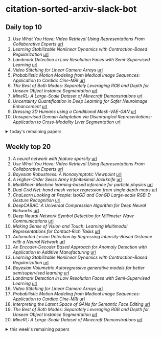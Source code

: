 # citation-sorted-arxiv-slack-bot

## Daily top 10
1. *Use What You Have: Video Retrieval Using Representations From Collaborative Experts* [url](http://arxiv.org/abs/1907.13487v1)
2. *Learning Stabilizable Nonlinear Dynamics with Contraction-Based Regularization* [url](http://arxiv.org/abs/1907.13122v1)
3. *Landmark Detection in Low Resolution Faces with Semi-Supervised Learning* [url](http://arxiv.org/abs/1907.13255v1)
4. *Video Stitching for Linear Camera Arrays* [url](http://arxiv.org/abs/1907.13622v1)
5. *Probabilistic Motion Modeling from Medical Image Sequences: Application to Cardiac Cine-MRI* [url](http://arxiv.org/abs/1907.13524v1)
6. *The Best of Both Modes: Separately Leveraging RGB and Depth for Unseen Object Instance Segmentation* [url](http://arxiv.org/abs/1907.13236v1)
7. *MineRL: A Large-Scale Dataset of Minecraft Demonstrations* [url](http://arxiv.org/abs/1907.13440v1)
8. *Uncertainty Quantification in Deep Learning for Safer Neuroimage Enhancement* [url](http://arxiv.org/abs/1907.13418v1)
9. *Dressing 3D Humans using a Conditional Mesh-VAE-GAN* [url](http://arxiv.org/abs/1907.13615v1)
10. *Unsupervised Domain Adaptation via Disentangled Representations: Application to Cross-Modality Liver Segmentation* [url](http://arxiv.org/abs/1907.13590v1)
<details><summary>today's remaining papers</summary>
  <ol start=11>
    <li><i>Personalizing ASR for Dysarthric and Accented Speech with Limited Data</i> <a href="http://arxiv.org/abs/1907.13511v1">url</a></li>
    <li><i>Learned Collaborative Stereo Refinement</i> <a href="http://arxiv.org/abs/1907.13391v1">url</a></li>
    <li><i>Robust Autocalibrated Structured Low-Rank EPI Ghost Correction</i> <a href="http://arxiv.org/abs/1907.13261v1">url</a></li>
    <li><i>Expectation-Maximization Attention Networks for Semantic Segmentation</i> <a href="http://arxiv.org/abs/1907.13426v1">url</a></li>
    <li><i>EMPNet: Neural Localisation and Mapping using Embedded Memory Points</i> <a href="http://arxiv.org/abs/1907.13268v1">url</a></li>
    <li><i>Self-training with progressive augmentation for unsupervised cross-domain person re-identification</i> <a href="http://arxiv.org/abs/1907.13315v1">url</a></li>
    <li><i>Marine Mammal Species Classification using Convolutional Neural Networks and a Novel Acoustic Representation</i> <a href="http://arxiv.org/abs/1907.13188v1">url</a></li>
    <li><i>On the difficulty of learning and predicting the long-term dynamics of bouncing objects</i> <a href="http://arxiv.org/abs/1907.13494v1">url</a></li>
    <li><i>Towards More Accurate Automatic Sleep Staging via Deep Transfer Learning</i> <a href="http://arxiv.org/abs/1907.13177v1">url</a></li>
    <li><i>Influence Maximization with Few Simulations</i> <a href="http://arxiv.org/abs/1907.13301v1">url</a></li>
    <li><i>Disentangled Relational Representations for Explaining and Learning from Demonstration</i> <a href="http://arxiv.org/abs/1907.13627v1">url</a></li>
    <li><i>Multi-Agent Reinforcement Learning Based Frame Sampling for Effective Untrimmed Video Recognition</i> <a href="http://arxiv.org/abs/1907.13369v1">url</a></li>
    <li><i>Generative Adversarial Networks (GAN) for compact beam source modelling in Monte Carlo simulations</i> <a href="http://arxiv.org/abs/1907.13324v1">url</a></li>
    <li><i>Deep Non-Rigid Structure from Motion</i> <a href="http://arxiv.org/abs/1907.13123v1">url</a></li>
    <li><i>Degeneracy in Self-Calibration Revisited and a Deep Learning Solution for Uncalibrated SLAM</i> <a href="http://arxiv.org/abs/1907.13185v1">url</a></li>
    <li><i>Competing Ratio Loss for Discriminative Multi-class Image Classification</i> <a href="http://arxiv.org/abs/1907.13349v1">url</a></li>
    <li><i>Optimal Attacks on Reinforcement Learning Policies</i> <a href="http://arxiv.org/abs/1907.13548v1">url</a></li>
    <li><i>Rapid Light Field Depth Estimation with Semi-Global Matching</i> <a href="http://arxiv.org/abs/1907.13449v1">url</a></li>
    <li><i>Simple Unsupervised Summarization by Contextual Matching</i> <a href="http://arxiv.org/abs/1907.13337v1">url</a></li>
    <li><i>A comparative study of general fuzzy min-max neural networks for pattern classification problems</i> <a href="http://arxiv.org/abs/1907.13308v1">url</a></li>
    <li><i>Neural Network based Explicit Mixture Models and Expectation-maximization based Learning</i> <a href="http://arxiv.org/abs/1907.13432v1">url</a></li>
    <li><i>On Mutual Information Maximization for Representation Learning</i> <a href="http://arxiv.org/abs/1907.13625v1">url</a></li>
    <li><i>Adversarial Test on Learnable Image Encryption</i> <a href="http://arxiv.org/abs/1907.13342v1">url</a></li>
    <li><i>Online Multi-Object Tracking Framework with the GMPHD Filter and Occlusion Group Management</i> <a href="http://arxiv.org/abs/1907.13347v1">url</a></li>
    <li><i>Optimizing Multi-GPU Parallelization Strategies for Deep Learning Training</i> <a href="http://arxiv.org/abs/1907.13257v1">url</a></li>
    <li><i>Multi-Agent Adversarial Inverse Reinforcement Learning</i> <a href="http://arxiv.org/abs/1907.13220v1">url</a></li>
    <li><i>A Novel Multiple Classifier Generation and Combination Framework Based on Fuzzy Clustering and Individualized Ensemble Construction</i> <a href="http://arxiv.org/abs/1907.13353v1">url</a></li>
    <li><i>Are Outlier Detection Methods Resilient to Sampling?</i> <a href="http://arxiv.org/abs/1907.13276v1">url</a></li>
    <li><i>PrecoderNet: Hybrid Beamforming for Millimeter Wave Systems Using Deep Reinforcement Learning</i> <a href="http://arxiv.org/abs/1907.13266v1">url</a></li>
    <li><i>SenseFitting: Sense Level Semantic Specialization of Word Embeddings for Word Sense Disambiguation</i> <a href="http://arxiv.org/abs/1907.13237v1">url</a></li>
    <li><i>Impact of Adversarial Examples on Deep Learning Models for Biomedical Image Segmentation</i> <a href="http://arxiv.org/abs/1907.13124v1">url</a></li>
    <li><i>Wasserstein Robust Reinforcement Learning</i> <a href="http://arxiv.org/abs/1907.13196v1">url</a></li>
    <li><i>Towards Digital Retina in Smart Cities: A Model Generation, Utilization and Communication Paradigm</i> <a href="http://arxiv.org/abs/1907.13368v1">url</a></li>
    <li><i>Incremental Learning Techniques for Semantic Segmentation</i> <a href="http://arxiv.org/abs/1907.13372v1">url</a></li>
    <li><i>Robust stochastic optimization with the proximal point method</i> <a href="http://arxiv.org/abs/1907.13307v1">url</a></li>
    <li><i>Temporal coding in spiking neural networks with alpha synaptic function</i> <a href="http://arxiv.org/abs/1907.13223v1">url</a></li>
    <li><i>Topological Machine Learning with Persistence Indicator Functions</i> <a href="http://arxiv.org/abs/1907.13496v1">url</a></li>
    <li><i>Persistent Intersection Homology for the Analysis of Discrete Data</i> <a href="http://arxiv.org/abs/1907.13485v1">url</a></li>
    <li><i>A Temporal Clustering Algorithm for Achieving the trade-off between the User Experience and the Equipment Economy in the Context of IoT</i> <a href="http://arxiv.org/abs/1907.13246v1">url</a></li>
    <li><i>Multi-Point Bandit Algorithms for Nonstationary Online Nonconvex Optimization</i> <a href="http://arxiv.org/abs/1907.13616v1">url</a></li>
    <li><i>Privately Answering Classification Queries in the Agnostic PAC Model</i> <a href="http://arxiv.org/abs/1907.13553v1">url</a></li>
    <li><i>Local Interpretation Methods to Machine Learning Using the Domain of the Feature Space</i> <a href="http://arxiv.org/abs/1907.13525v1">url</a></li>
    <li><i>Inverse Reinforcement Learning with Multiple Ranked Experts</i> <a href="http://arxiv.org/abs/1907.13411v1">url</a></li>
    <li><i>Deep Learning Training on the Edge with Low-Precision Posits</i> <a href="http://arxiv.org/abs/1907.13216v1">url</a></li>
    <li><i>Multi-Frame Cross-Entropy Training for Convolutional Neural Networks in Speech Recognition</i> <a href="http://arxiv.org/abs/1907.13121v1">url</a></li>
    <li><i>Learning over inherently distributed data</i> <a href="http://arxiv.org/abs/1907.13208v1">url</a></li>
    <li><i>Attention-Wrapped Hierarchical BLSTMs for DDI Extraction</i> <a href="http://arxiv.org/abs/1907.13561v1">url</a></li>
    <li><i>Improved mutual information measure for classification and community detection</i> <a href="http://arxiv.org/abs/1907.12581v1">url</a></li>
    <li><i>Optimizing vaccine distribution networks in low and middle-income countries</i> <a href="http://arxiv.org/abs/1907.13434v1">url</a></li>
    <li><i>MSNM-S: An Applied Network Monitoring Tool for Anomaly Detection in Complex Networks and Systems</i> <a href="http://arxiv.org/abs/1907.13612v1">url</a></li>
    <li><i>Auto-labelling of Markers in Optical Motion Capture by Permutation Learning</i> <a href="http://arxiv.org/abs/1907.13580v1">url</a></li>
    <li><i>An Elastic Energy Minimization Framework for Mean Surface Calculation</i> <a href="http://arxiv.org/abs/1907.13557v1">url</a></li>
    <li><i>Joint Group Feature Selection and Discriminative Filter Learning for Robust Visual Object Tracking</i> <a href="http://arxiv.org/abs/1907.13242v1">url</a></li>
    <li><i>iCartoonFace: A Benchmark of Cartoon Person Recognition</i> <a href="http://arxiv.org/abs/1907.13394v1">url</a></li>
    <li><i>A novel framework of the fuzzy c-means distances problem based weighted distance</i> <a href="http://arxiv.org/abs/1907.13513v1">url</a></li>
    <li><i>Synthetic Image Augmentation for Improved Classification using Generative Adversarial Networks</i> <a href="http://arxiv.org/abs/1907.13576v1">url</a></li>
    <li><i>Graph Space Embedding</i> <a href="http://arxiv.org/abs/1907.13443v1">url</a></li>
    <li><i>A Leisurely Look at Versions and Variants of the Cross Validation Estimator</i> <a href="http://arxiv.org/abs/1907.13413v1">url</a></li>
    <li><i>Embedding Human Heuristics in Machine-Learning-Enabled Probe Microscopy</i> <a href="http://arxiv.org/abs/1907.13401v1">url</a></li>
    <li><i>Deep Neural Network Hyperparameter Optimization with Orthogonal Array Tuning</i> <a href="http://arxiv.org/abs/1907.13359v1">url</a></li>
    <li><i>Multi-task Generative Adversarial Learning on Geometrical Shape Reconstruction from EEG Brain Signals</i> <a href="http://arxiv.org/abs/1907.13351v1">url</a></li>
    <li><i>Capsule Networks Need an Improved Routing Algorithm</i> <a href="http://arxiv.org/abs/1907.13327v1">url</a></li>
    <li><i>Overcoming Catastrophic Forgetting by Neuron-level Plasticity Control</i> <a href="http://arxiv.org/abs/1907.13322v1">url</a></li>
    <li><i>Semi-supervised Compatibility Learning Across Categories for Clothing Matching</i> <a href="http://arxiv.org/abs/1907.13304v1">url</a></li>
    <li><i>I-Keyboard: Fully Imaginary Keyboard on Touch Devices Empowered by Deep Neural Decoder</i> <a href="http://arxiv.org/abs/1907.13285v1">url</a></li>
    <li><i>Nonconvex Zeroth-Order Stochastic ADMM Methods with Lower Function Query Complexity</i> <a href="http://arxiv.org/abs/1907.13463v1">url</a></li>
  </ol>
</details>

## Weekly top 20
1. *A neural network with feature sparsity* [url](http://arxiv.org/abs/1907.12207v1)
2. *Use What You Have: Video Retrieval Using Representations From Collaborative Experts* [url](http://arxiv.org/abs/1907.13487v1)
3. *Bayesian Robustness: A Nonasymptotic Viewpoint* [url](http://arxiv.org/abs/1907.11826v1)
4. *A Higher-Order Swiss Army Infinitesimal Jackknife* [url](http://arxiv.org/abs/1907.12116v1)
5. *MadMiner: Machine learning-based inference for particle physics* [url](http://arxiv.org/abs/1907.10621v1)
6. *Dual Grid Net: hand mesh vertex regression from single depth maps* [url](http://arxiv.org/abs/1907.10695v1)
7. *ChaLearn Looking at People: IsoGD and ConGD Large-scale RGB-D Gesture Recognition* [url](http://arxiv.org/abs/1907.12193v1)
8. *DeepCABAC: A Universal Compression Algorithm for Deep Neural Networks* [url](http://arxiv.org/abs/1907.11900v1)
9. *Deep Neural Network Symbol Detection for Millimeter Wave Communications* [url](http://arxiv.org/abs/1907.11294v1)
10. *Making Sense of Vision and Touch: Learning Multimodal Representations for Contact-Rich Tasks* [url](http://arxiv.org/abs/1907.13098v1)
11. *Automated Lesion Detection by Regressing Intensity-Based Distance with a Neural Network* [url](http://arxiv.org/abs/1907.12452v1)
12. *An Encoder-Decoder Based Approach for Anomaly Detection with Application in Additive Manufacturing* [url](http://arxiv.org/abs/1907.11778v1)
13. *Learning Stabilizable Nonlinear Dynamics with Contraction-Based Regularization* [url](http://arxiv.org/abs/1907.13122v1)
14. *Bayesian Volumetric Autoregressive generative models for better semisupervised learning* [url](http://arxiv.org/abs/1907.11559v1)
15. *Landmark Detection in Low Resolution Faces with Semi-Supervised Learning* [url](http://arxiv.org/abs/1907.13255v1)
16. *Video Stitching for Linear Camera Arrays* [url](http://arxiv.org/abs/1907.13622v1)
17. *Probabilistic Motion Modeling from Medical Image Sequences: Application to Cardiac Cine-MRI* [url](http://arxiv.org/abs/1907.13524v1)
18. *Interpreting the Latent Space of GANs for Semantic Face Editing* [url](http://arxiv.org/abs/1907.10786v1)
19. *The Best of Both Modes: Separately Leveraging RGB and Depth for Unseen Object Instance Segmentation* [url](http://arxiv.org/abs/1907.13236v1)
20. *MineRL: A Large-Scale Dataset of Minecraft Demonstrations* [url](http://arxiv.org/abs/1907.13440v1)
<details><summary>this week's remaining papers</summary>
  <ol start=21>
    <li><i>Uncertainty Quantification in Deep Learning for Safer Neuroimage Enhancement</i> <a href="http://arxiv.org/abs/1907.13418v1">url</a></li>
    <li><i>The Wang-Landau Algorithm as Stochastic Optimization and its Acceleration</i> <a href="http://arxiv.org/abs/1907.11985v1">url</a></li>
    <li><i>Enhancing Adversarial Example Transferability with an Intermediate Level Attack</i> <a href="http://arxiv.org/abs/1907.10823v1">url</a></li>
    <li><i>Pain Detection with fNIRS-Measured Brain Signals: A Personalized Machine Learning Approach Using the Wavelet Transform and Bayesian Hierarchical Modeling with Dirichlet Process Priors</i> <a href="http://arxiv.org/abs/1907.12830v1">url</a></li>
    <li><i>Towards AutoML in the presence of Drift: first results</i> <a href="http://arxiv.org/abs/1907.10772v1">url</a></li>
    <li><i>PU-GAN: a Point Cloud Upsampling Adversarial Network</i> <a href="http://arxiv.org/abs/1907.10844v1">url</a></li>
    <li><i>Multi-Kernel Capsule Network for Schizophrenia Identification</i> <a href="http://arxiv.org/abs/1907.12827v1">url</a></li>
    <li><i>Deep Differentiable Random Forests for Age Estimation</i> <a href="http://arxiv.org/abs/1907.10665v1">url</a></li>
    <li><i>Interpretability Beyond Classification Output: Semantic Bottleneck Networks</i> <a href="http://arxiv.org/abs/1907.10882v1">url</a></li>
    <li><i>Bandit Convex Optimization in Non-stationary Environments</i> <a href="http://arxiv.org/abs/1907.12340v1">url</a></li>
    <li><i>Dressing 3D Humans using a Conditional Mesh-VAE-GAN</i> <a href="http://arxiv.org/abs/1907.13615v1">url</a></li>
    <li><i>Quadtree Generating Networks: Efficient Hierarchical Scene Parsing with Sparse Convolutions</i> <a href="http://arxiv.org/abs/1907.11821v1">url</a></li>
    <li><i>Temporal Localization of Moments in Video Collections with Natural Language</i> <a href="http://arxiv.org/abs/1907.12763v1">url</a></li>
    <li><i>Optical Flow for Intermediate Frame Interpolation of Multispectral Geostationary Satellite Data</i> <a href="http://arxiv.org/abs/1907.12013v1">url</a></li>
    <li><i>Synthesis and Inpainting-Based MR-CT Registration for Image-Guided Thermal Ablation of Liver Tumors</i> <a href="http://arxiv.org/abs/1907.13020v1">url</a></li>
    <li><i>Attention Filtering for Multi-person Spatiotemporal Action Detection on Deep Two-Stream CNN Architectures</i> <a href="http://arxiv.org/abs/1907.12919v1">url</a></li>
    <li><i>Towards Generalizing Sensorimotor Control Across Weather Conditions</i> <a href="http://arxiv.org/abs/1907.11025v1">url</a></li>
    <li><i>Artistic Domain Generalisation Methods are Limited by their Deep Representations</i> <a href="http://arxiv.org/abs/1907.12622v1">url</a></li>
    <li><i>Meta Learning for Task-Driven Video Summarization</i> <a href="http://arxiv.org/abs/1907.12342v1">url</a></li>
    <li><i>Unsupervised Domain Adaptation via Calibrating Uncertainties</i> <a href="http://arxiv.org/abs/1907.11202v1">url</a></li>
    <li><i>Hetero-Modal Variational Encoder-Decoder for Joint Modality Completion and Segmentation</i> <a href="http://arxiv.org/abs/1907.11150v1">url</a></li>
    <li><i>Improved Bounds for Discretization of Langevin Diffusions: Near-Optimal Rates without Convexity</i> <a href="http://arxiv.org/abs/1907.11331v1">url</a></li>
    <li><i>Orientation-aware Semantic Segmentation on Icosahedron Spheres</i> <a href="http://arxiv.org/abs/1907.12849v1">url</a></li>
    <li><i>FDive: Learning Relevance Models using Pattern-based Similarity Measures</i> <a href="http://arxiv.org/abs/1907.12489v1">url</a></li>
    <li><i>Seeing Things in Random-Dot Videos</i> <a href="http://arxiv.org/abs/1907.12195v1">url</a></li>
    <li><i>HUGE2: a Highly Untangled Generative-model Engine for Edge-computing</i> <a href="http://arxiv.org/abs/1907.11210v1">url</a></li>
    <li><i>V-PROM: A Benchmark for Visual Reasoning Using Visual Progressive Matrices</i> <a href="http://arxiv.org/abs/1907.12271v1">url</a></li>
    <li><i>Visual Interaction with Deep Learning Models through Collaborative Semantic Inference</i> <a href="http://arxiv.org/abs/1907.10739v1">url</a></li>
    <li><i>Bilateral Operators for Functional Maps</i> <a href="http://arxiv.org/abs/1907.12993v1">url</a></li>
    <li><i>Unifying Structure Analysis and Surrogate-driven Function Regression for Glaucoma OCT Image Screening</i> <a href="http://arxiv.org/abs/1907.12927v1">url</a></li>
    <li><i>Benefiting from Multitask Learning to Improve Single Image Super-Resolution</i> <a href="http://arxiv.org/abs/1907.12488v1">url</a></li>
    <li><i>Regularizing Proxies with Multi-Adversarial Training for Unsupervised Domain-Adaptive Semantic Segmentation</i> <a href="http://arxiv.org/abs/1907.12282v1">url</a></li>
    <li><i>Forced Spatial Attention for Driver Foot Activity Classification</i> <a href="http://arxiv.org/abs/1907.11824v1">url</a></li>
    <li><i>Momentum-Net: Fast and convergent iterative neural network for inverse problems</i> <a href="http://arxiv.org/abs/1907.11818v1">url</a></li>
    <li><i>Weakly Supervised Body Part Parsing with Pose based Part Priors</i> <a href="http://arxiv.org/abs/1907.13051v1">url</a></li>
    <li><i>Accurate and Robust Pulmonary Nodule Detection by 3D Feature Pyramid Network with Self-supervised Feature Learning</i> <a href="http://arxiv.org/abs/1907.11704v1">url</a></li>
    <li><i>As easy as 1, 2... 4? Uncertainty in counting tasks for medical imaging</i> <a href="http://arxiv.org/abs/1907.11555v1">url</a></li>
    <li><i>Using 3D Convolutional Neural Networks to Learn Spatiotemporal Features for Automatic Surgical Gesture Recognition in Video</i> <a href="http://arxiv.org/abs/1907.11454v1">url</a></li>
    <li><i>Google Research Football: A Novel Reinforcement Learning Environment</i> <a href="http://arxiv.org/abs/1907.11180v1">url</a></li>
    <li><i>Deformable Filter Convolution for Point Cloud Reasoning</i> <a href="http://arxiv.org/abs/1907.13079v1">url</a></li>
    <li><i>Bandits with Feedback Graphs and Switching Costs</i> <a href="http://arxiv.org/abs/1907.12189v1">url</a></li>
    <li><i>Tell Me What to Track</i> <a href="http://arxiv.org/abs/1907.11751v1">url</a></li>
    <li><i>LayoutVAE: Stochastic Scene Layout Generation from a Label Set</i> <a href="http://arxiv.org/abs/1907.10719v1">url</a></li>
    <li><i>Hindsight Trust Region Policy Optimization</i> <a href="http://arxiv.org/abs/1907.12439v1">url</a></li>
    <li><i>Minimal Solvers for Rectifying from Radially-Distorted Scales and Change of Scales</i> <a href="http://arxiv.org/abs/1907.11539v1">url</a></li>
    <li><i>Learning higher-order logic programs</i> <a href="http://arxiv.org/abs/1907.10953v1">url</a></li>
    <li><i>Dilated Point Convolutions: On the Receptive Field of Point Convolutions</i> <a href="http://arxiv.org/abs/1907.12046v1">url</a></li>
    <li><i>Probabilistic Approximate Logic and its Implementation in the Logical Imagination Engine</i> <a href="http://arxiv.org/abs/1907.11321v1">url</a></li>
    <li><i>Graph Informer Networks for Molecules</i> <a href="http://arxiv.org/abs/1907.11318v1">url</a></li>
    <li><i>Unsupervised Domain Adaptation via Disentangled Representations: Application to Cross-Modality Liver Segmentation</i> <a href="http://arxiv.org/abs/1907.13590v1">url</a></li>
    <li><i>Semi-parametric Object Synthesis</i> <a href="http://arxiv.org/abs/1907.10634v1">url</a></li>
    <li><i>On the bias of H-scores for comparing biclusters, and how to correct it</i> <a href="http://arxiv.org/abs/1907.11142v1">url</a></li>
    <li><i>Hard-Aware Fashion Attribute Classification</i> <a href="http://arxiv.org/abs/1907.10839v1">url</a></li>
    <li><i>Multi-Stage Prediction Networks for Data Harmonization</i> <a href="http://arxiv.org/abs/1907.11629v1">url</a></li>
    <li><i>Personalizing ASR for Dysarthric and Accented Speech with Limited Data</i> <a href="http://arxiv.org/abs/1907.13511v1">url</a></li>
    <li><i>DANTE: Deep Affinity Network for Clustering Conversational Interactants</i> <a href="http://arxiv.org/abs/1907.12910v1">url</a></li>
    <li><i>Learned Collaborative Stereo Refinement</i> <a href="http://arxiv.org/abs/1907.13391v1">url</a></li>
    <li><i>Self-Supervised Learning for Stereo Reconstruction on Aerial Images</i> <a href="http://arxiv.org/abs/1907.12446v1">url</a></li>
    <li><i>Robust Autocalibrated Structured Low-Rank EPI Ghost Correction</i> <a href="http://arxiv.org/abs/1907.13261v1">url</a></li>
    <li><i>Predicting assisted ventilation in Amyotrophic Lateral Sclerosis using a mixture of experts and conformal predictors</i> <a href="http://arxiv.org/abs/1907.13070v1">url</a></li>
    <li><i>Filter Bank Regularization of Convolutional Neural Networks</i> <a href="http://arxiv.org/abs/1907.11110v1">url</a></li>
    <li><i>FSS-1000: A 1000-Class Dataset for Few-Shot Segmentation</i> <a href="http://arxiv.org/abs/1907.12347v1">url</a></li>
    <li><i>ColorMapGAN: Unsupervised Domain Adaptation for Semantic Segmentation Using Color Mapping Generative Adversarial Networks</i> <a href="http://arxiv.org/abs/1907.12859v1">url</a></li>
    <li><i>Expectation-Maximization Attention Networks for Semantic Segmentation</i> <a href="http://arxiv.org/abs/1907.13426v1">url</a></li>
    <li><i>EMPNet: Neural Localisation and Mapping using Embedded Memory Points</i> <a href="http://arxiv.org/abs/1907.13268v1">url</a></li>
    <li><i>Self-training with progressive augmentation for unsupervised cross-domain person re-identification</i> <a href="http://arxiv.org/abs/1907.13315v1">url</a></li>
    <li><i>Enforcing geometric constraints of virtual normal for depth prediction</i> <a href="http://arxiv.org/abs/1907.12209v1">url</a></li>
    <li><i>Interlaced Sparse Self-Attention for Semantic Segmentation</i> <a href="http://arxiv.org/abs/1907.12273v1">url</a></li>
    <li><i>Silhouette Guided Point Cloud Reconstruction beyond Occlusion</i> <a href="http://arxiv.org/abs/1907.12253v1">url</a></li>
    <li><i>Improving Generalization via Attribute Selection on Out-of-the-box Data</i> <a href="http://arxiv.org/abs/1907.11397v1">url</a></li>
    <li><i>Weakly Supervised Domain Detection</i> <a href="http://arxiv.org/abs/1907.11499v1">url</a></li>
    <li><i>Memory- and Communication-Aware Model Compression for Distributed Deep Learning Inference on IoT</i> <a href="http://arxiv.org/abs/1907.11804v1">url</a></li>
    <li><i>Attribute-Guided Deep Polarimetric Thermal-to-visible Face Recognition</i> <a href="http://arxiv.org/abs/1907.11980v1">url</a></li>
    <li><i>Tracking Holistic Object Representations</i> <a href="http://arxiv.org/abs/1907.12920v1">url</a></li>
    <li><i>Camera Distance-aware Top-down Approach for 3D Multi-person Pose Estimation from a Single RGB Image</i> <a href="http://arxiv.org/abs/1907.11346v1">url</a></li>
    <li><i>Propose-and-Attend Single Shot Detector</i> <a href="http://arxiv.org/abs/1907.12736v1">url</a></li>
    <li><i>Learning Task Specifications from Demonstrations via the Principle of Maximum Causal Entropy</i> <a href="http://arxiv.org/abs/1907.11792v1">url</a></li>
    <li><i>Towards Effective Rebuttal: Listening Comprehension using Corpus-Wide Claim Mining</i> <a href="http://arxiv.org/abs/1907.11889v1">url</a></li>
    <li><i>Bilingual Lexicon Induction through Unsupervised Machine Translation</i> <a href="http://arxiv.org/abs/1907.10761v1">url</a></li>
    <li><i>Deep learning-based prediction of kinetic parameters from myocardial perfusion MRI</i> <a href="http://arxiv.org/abs/1907.11899v1">url</a></li>
    <li><i>Is BERT Really Robust? Natural Language Attack on Text Classification and Entailment</i> <a href="http://arxiv.org/abs/1907.11932v1">url</a></li>
    <li><i>Large scale continuous-time mean-variance portfolio allocation via reinforcement learning</i> <a href="http://arxiv.org/abs/1907.11718v1">url</a></li>
    <li><i>Making Neural Networks FAIR</i> <a href="http://arxiv.org/abs/1907.11569v1">url</a></li>
    <li><i>Adaptive Compressed Sensing MRI with Unsupervised Learning</i> <a href="http://arxiv.org/abs/1907.11374v1">url</a></li>
    <li><i>AiAds: Automated and Intelligent Advertising System for Sponsored Search</i> <a href="http://arxiv.org/abs/1907.12118v1">url</a></li>
    <li><i>Cooperative Beamforming with Predictive Relay Selection for Urban mmWave Communications</i> <a href="http://arxiv.org/abs/1907.12616v1">url</a></li>
    <li><i>ET-Net: A Generic Edge-aTtention Guidance Network for Medical Image Segmentation</i> <a href="http://arxiv.org/abs/1907.10936v1">url</a></li>
    <li><i>Are Odds Really Odd? Bypassing Statistical Detection of Adversarial Examples</i> <a href="http://arxiv.org/abs/1907.12138v1">url</a></li>
    <li><i>Marine Mammal Species Classification using Convolutional Neural Networks and a Novel Acoustic Representation</i> <a href="http://arxiv.org/abs/1907.13188v1">url</a></li>
    <li><i>Context-Integrated and Feature-Refined Network for Lightweight Urban Scene Parsing</i> <a href="http://arxiv.org/abs/1907.11474v1">url</a></li>
    <li><i>SkeleMotion: A New Representation of Skeleton Joint Sequences Based on Motion Information for 3D Action Recognition</i> <a href="http://arxiv.org/abs/1907.13025v1">url</a></li>
    <li><i>On the difficulty of learning and predicting the long-term dynamics of bouncing objects</i> <a href="http://arxiv.org/abs/1907.13494v1">url</a></li>
    <li><i>Learning to design from humans: Imitating human designers through deep learning</i> <a href="http://arxiv.org/abs/1907.11813v1">url</a></li>
    <li><i>Domain Generalization via Multidomain Discriminant Analysis</i> <a href="http://arxiv.org/abs/1907.11216v1">url</a></li>
    <li><i>A Novel Approach for Robust Multi Human Action Detection and Recognition based on 3-Dimentional Convolutional Neural Networks</i> <a href="http://arxiv.org/abs/1907.11272v1">url</a></li>
    <li><i>Towards More Accurate Automatic Sleep Staging via Deep Transfer Learning</i> <a href="http://arxiv.org/abs/1907.13177v1">url</a></li>
    <li><i>Transferability of Spectral Graph Convolutional Neural Networks</i> <a href="http://arxiv.org/abs/1907.12972v1">url</a></li>
    <li><i>Overfitting of neural nets under class imbalance: Analysis and improvements for segmentation</i> <a href="http://arxiv.org/abs/1907.10982v1">url</a></li>
    <li><i>Influence Maximization with Few Simulations</i> <a href="http://arxiv.org/abs/1907.13301v1">url</a></li>
    <li><i>Deblurring Face Images using Uncertainty Guided Multi-Stream Semantic Networks</i> <a href="http://arxiv.org/abs/1907.13106v1">url</a></li>
    <li><i>2D and 3D Segmentation of uncertain local collagen fiber orientations in SHG microscopy</i> <a href="http://arxiv.org/abs/1907.12868v1">url</a></li>
    <li><i>Bias of Homotopic Gradient Descent for the Hinge Loss</i> <a href="http://arxiv.org/abs/1907.11746v1">url</a></li>
    <li><i>How to Manipulate CNNs to Make Them Lie: the GradCAM Case</i> <a href="http://arxiv.org/abs/1907.10901v1">url</a></li>
    <li><i>A Factored Generalized Additive Model for Clinical Decision Support in the Operating Room</i> <a href="http://arxiv.org/abs/1907.12596v1">url</a></li>
    <li><i>Towards Automatic Screening of Typical and Atypical Behaviors in Children With Autism</i> <a href="http://arxiv.org/abs/1907.12537v1">url</a></li>
    <li><i>Framelet Pooling Aided Deep Learning Network : The Method to Process High Dimensional Medical Data</i> <a href="http://arxiv.org/abs/1907.10834v1">url</a></li>
    <li><i>Automatic crack detection and classification by exploiting statistical event descriptors for Deep Learning</i> <a href="http://arxiv.org/abs/1907.10709v1">url</a></li>
    <li><i>Open Set Domain Adaptation for Image and Action Recognition</i> <a href="http://arxiv.org/abs/1907.12865v1">url</a></li>
    <li><i>Careful Selection of Knowledge to solve Open Book Question Answering</i> <a href="http://arxiv.org/abs/1907.10738v1">url</a></li>
    <li><i>Multi-Angle Point Cloud-VAE: Unsupervised Feature Learning for 3D Point Clouds from Multiple Angles by Joint Self-Reconstruction and Half-to-Half Prediction</i> <a href="http://arxiv.org/abs/1907.12704v1">url</a></li>
    <li><i>Enhancing Underexposed Photos using Perceptually Bidirectional Similarity</i> <a href="http://arxiv.org/abs/1907.10992v1">url</a></li>
    <li><i>Y-Autoencoders: disentangling latent representations via sequential-encoding</i> <a href="http://arxiv.org/abs/1907.10949v1">url</a></li>
    <li><i>Disentangled Relational Representations for Explaining and Learning from Demonstration</i> <a href="http://arxiv.org/abs/1907.13627v1">url</a></li>
    <li><i>Taming Momentum in a Distributed Asynchronous Environment</i> <a href="http://arxiv.org/abs/1907.11612v1">url</a></li>
    <li><i>Is Texture Predictive for Age and Sex in Brain MRI?</i> <a href="http://arxiv.org/abs/1907.10961v1">url</a></li>
    <li><i>A Fully-Convolutional Neural Network for Background Subtraction of Unseen Videos</i> <a href="http://arxiv.org/abs/1907.11371v1">url</a></li>
    <li><i>Benchmarking TPU, GPU, and CPU Platforms for Deep Learning</i> <a href="http://arxiv.org/abs/1907.10701v1">url</a></li>
    <li><i>Multi-Agent Reinforcement Learning Based Frame Sampling for Effective Untrimmed Video Recognition</i> <a href="http://arxiv.org/abs/1907.13369v1">url</a></li>
    <li><i>Learning to Synthesize: Robust Phase Retrieval at Low Photon counts</i> <a href="http://arxiv.org/abs/1907.11713v1">url</a></li>
    <li><i>Unsupervised Learning for Optical Flow Estimation Using Pyramid Convolution LSTM</i> <a href="http://arxiv.org/abs/1907.11628v1">url</a></li>
    <li><i>Goal-Driven Sequential Data Abstraction</i> <a href="http://arxiv.org/abs/1907.12336v1">url</a></li>
    <li><i>EmoCo: Visual Analysis of Emotion Coherence in Presentation Videos</i> <a href="http://arxiv.org/abs/1907.12918v1">url</a></li>
    <li><i>HEIDL: Learning Linguistic Expressions with Deep Learning and Human-in-the-Loop</i> <a href="http://arxiv.org/abs/1907.11184v1">url</a></li>
    <li><i>Compressing deep quaternion neural networks with targeted regularization</i> <a href="http://arxiv.org/abs/1907.11546v1">url</a></li>
    <li><i>Kernels on fuzzy sets: an overview</i> <a href="http://arxiv.org/abs/1907.12991v1">url</a></li>
    <li><i>Personalised novel and explainable matrix factorisation</i> <a href="http://arxiv.org/abs/1907.11000v1">url</a></li>
    <li><i>PingPong: Packet-Level Signatures for Smart Home Device Events</i> <a href="http://arxiv.org/abs/1907.11797v1">url</a></li>
    <li><i>Generative Adversarial Networks (GAN) for compact beam source modelling in Monte Carlo simulations</i> <a href="http://arxiv.org/abs/1907.13324v1">url</a></li>
    <li><i>Deep Non-Rigid Structure from Motion</i> <a href="http://arxiv.org/abs/1907.13123v1">url</a></li>
    <li><i>Degeneracy in Self-Calibration Revisited and a Deep Learning Solution for Uncalibrated SLAM</i> <a href="http://arxiv.org/abs/1907.13185v1">url</a></li>
    <li><i>Recursive Cascaded Networks for Unsupervised Medical Image Registration</i> <a href="http://arxiv.org/abs/1907.12353v1">url</a></li>
    <li><i>Competing Ratio Loss for Discriminative Multi-class Image Classification</i> <a href="http://arxiv.org/abs/1907.13349v1">url</a></li>
    <li><i>A Federated Learning Approach for Mobile Packet Classification</i> <a href="http://arxiv.org/abs/1907.13113v1">url</a></li>
    <li><i>Towards Pure End-to-End Learning for Recognizing Multiple Text Sequences from an Image</i> <a href="http://arxiv.org/abs/1907.12791v1">url</a></li>
    <li><i>MoBiNet: A Mobile Binary Network for Image Classification</i> <a href="http://arxiv.org/abs/1907.12629v1">url</a></li>
    <li><i>Product Image Recognition with Guidance Learning and Noisy Supervision</i> <a href="http://arxiv.org/abs/1907.11384v1">url</a></li>
    <li><i>The Truly Deep Graph Convolutional Networks for Node Classification</i> <a href="http://arxiv.org/abs/1907.10903v1">url</a></li>
    <li><i>Accurate and Robust Eye Contact Detection During Everyday Mobile Device Interactions</i> <a href="http://arxiv.org/abs/1907.11115v1">url</a></li>
    <li><i>How far are we from quantifying visual attention in mobile HCI?</i> <a href="http://arxiv.org/abs/1907.11106v1">url</a></li>
    <li><i>Blocking Bandits</i> <a href="http://arxiv.org/abs/1907.11975v1">url</a></li>
    <li><i>Synthetic Augmentation and Feature-based Filtering for Improved Cervical Histopathology Image Classification</i> <a href="http://arxiv.org/abs/1907.10655v1">url</a></li>
    <li><i>Multi-Task Attention-Based Semi-Supervised Learning for Medical Image Segmentation</i> <a href="http://arxiv.org/abs/1907.12303v1">url</a></li>
    <li><i>FocusNet: Imbalanced Large and Small Organ Segmentation with an End-to-End Deep Neural Network for Head and Neck CT Images</i> <a href="http://arxiv.org/abs/1907.12056v1">url</a></li>
    <li><i>Consensus Feature Network for Scene Parsing</i> <a href="http://arxiv.org/abs/1907.12411v1">url</a></li>
    <li><i>Optimal Attacks on Reinforcement Learning Policies</i> <a href="http://arxiv.org/abs/1907.13548v1">url</a></li>
    <li><i>ROAM: Recurrently Optimizing Tracking Model</i> <a href="http://arxiv.org/abs/1907.12006v1">url</a></li>
    <li><i>Cross-Attention End-to-End ASR for Two-Party Conversations</i> <a href="http://arxiv.org/abs/1907.10726v1">url</a></li>
    <li><i>Deep Learning architectures for generalized immunofluorescence based nuclear image segmentation</i> <a href="http://arxiv.org/abs/1907.12975v1">url</a></li>
    <li><i>Rapid Light Field Depth Estimation with Semi-Global Matching</i> <a href="http://arxiv.org/abs/1907.13449v1">url</a></li>
    <li><i>Attention Guided Network for Retinal Image Segmentation</i> <a href="http://arxiv.org/abs/1907.12930v1">url</a></li>
    <li><i>A Compact Light Field Camera for Real-Time Depth Estimation</i> <a href="http://arxiv.org/abs/1907.10880v1">url</a></li>
    <li><i>Simple Unsupervised Summarization by Contextual Matching</i> <a href="http://arxiv.org/abs/1907.13337v1">url</a></li>
    <li><i>Covering up bias in CelebA-like datasets with Markov blankets: A post-hoc cure for attribute prior avoidance</i> <a href="http://arxiv.org/abs/1907.12917v1">url</a></li>
    <li><i>Weakly Supervised Object Localization using Min-Max Entropy: an Interpretable Framework</i> <a href="http://arxiv.org/abs/1907.12934v1">url</a></li>
    <li><i>A comparative study of general fuzzy min-max neural networks for pattern classification problems</i> <a href="http://arxiv.org/abs/1907.13308v1">url</a></li>
    <li><i>A real-time iterative machine learning approach for temperature profile prediction in additive manufacturing processes</i> <a href="http://arxiv.org/abs/1907.12953v1">url</a></li>
    <li><i>Neural Network based Explicit Mixture Models and Expectation-maximization based Learning</i> <a href="http://arxiv.org/abs/1907.13432v1">url</a></li>
    <li><i>Topic Modeling with Wasserstein Autoencoders</i> <a href="http://arxiv.org/abs/1907.12374v1">url</a></li>
    <li><i>A Two Stage GAN for High Resolution Retinal Image Generation and Segmentation</i> <a href="http://arxiv.org/abs/1907.12296v1">url</a></li>
    <li><i>Deep Generative Quantile-Copula Models for Probabilistic Forecasting</i> <a href="http://arxiv.org/abs/1907.10697v1">url</a></li>
    <li><i>DeepDrawing: A Deep Learning Approach to Graph Drawing</i> <a href="http://arxiv.org/abs/1907.11040v1">url</a></li>
    <li><i>Multi-task Self-Supervised Learning for Human Activity Detection</i> <a href="http://arxiv.org/abs/1907.11879v1">url</a></li>
    <li><i>Report on UG^2+ Challenge Track 1: Assessing Algorithms to Improve Video Object Detection and Classification from Unconstrained Mobility Platforms</i> <a href="http://arxiv.org/abs/1907.11529v1">url</a></li>
    <li><i>Context Model for Pedestrian Intention Prediction using Factored Latent-Dynamic Conditional Random Fields</i> <a href="http://arxiv.org/abs/1907.11881v1">url</a></li>
    <li><i>Weakly Supervised Recognition of Surgical Gestures</i> <a href="http://arxiv.org/abs/1907.10993v1">url</a></li>
    <li><i>Composition-Aware Image Aesthetics Assessment</i> <a href="http://arxiv.org/abs/1907.10801v1">url</a></li>
    <li><i>Optuna: A Next-generation Hyperparameter Optimization Framework</i> <a href="http://arxiv.org/abs/1907.10902v1">url</a></li>
    <li><i>Spatiotemporal Information Processing with a Reservoir Decision-making Network</i> <a href="http://arxiv.org/abs/1907.12071v1">url</a></li>
    <li><i>Screening Mammogram Classification with Prior Exams</i> <a href="http://arxiv.org/abs/1907.13057v1">url</a></li>
    <li><i>KNEEL: Knee Anatomical Landmark Localization Using Hourglass Networks</i> <a href="http://arxiv.org/abs/1907.12237v1">url</a></li>
    <li><i>Real-time Tracking-by-Detection of Human Motion in RGB-D Camera Networks</i> <a href="http://arxiv.org/abs/1907.12112v1">url</a></li>
    <li><i>Cooperative image captioning</i> <a href="http://arxiv.org/abs/1907.11565v1">url</a></li>
    <li><i>On Mutual Information Maximization for Representation Learning</i> <a href="http://arxiv.org/abs/1907.13625v1">url</a></li>
    <li><i>Blind Deblurring Using GANs</i> <a href="http://arxiv.org/abs/1907.11880v1">url</a></li>
    <li><i>Image Enhancement by Recurrently-trained Super-resolution Network</i> <a href="http://arxiv.org/abs/1907.11341v1">url</a></li>
    <li><i>Sampled Softmax with Random Fourier Features</i> <a href="http://arxiv.org/abs/1907.10747v1">url</a></li>
    <li><i>Adversarial Test on Learnable Image Encryption</i> <a href="http://arxiv.org/abs/1907.13342v1">url</a></li>
    <li><i>Performance Evaluation of Two-layer lossless HDR Coding using Histogram Packing Technique under Various Tone-mapping Operators</i> <a href="http://arxiv.org/abs/1907.10889v1">url</a></li>
    <li><i>Sequential Learning of Active Subspaces</i> <a href="http://arxiv.org/abs/1907.11572v1">url</a></li>
    <li><i>ISEA: Image Steganalysis using Evolutionary Algorithms</i> <a href="http://arxiv.org/abs/1907.12914v1">url</a></li>
    <li><i>StarGAN-VC2: Rethinking Conditional Methods for StarGAN-Based Voice Conversion</i> <a href="http://arxiv.org/abs/1907.12279v1">url</a></li>
    <li><i>Online Multi-Object Tracking Framework with the GMPHD Filter and Occlusion Group Management</i> <a href="http://arxiv.org/abs/1907.13347v1">url</a></li>
    <li><i>A Fine-Grain Error Map Prediction and Segmentation Quality Assessment Framework for Whole-Heart Segmentation</i> <a href="http://arxiv.org/abs/1907.12244v1">url</a></li>
    <li><i>Triangulation: Why Optimize?</i> <a href="http://arxiv.org/abs/1907.11917v1">url</a></li>
    <li><i>RNNbow: Visualizing Learning via Backpropagation Gradients in Recurrent Neural Networks</i> <a href="http://arxiv.org/abs/1907.12545v1">url</a></li>
    <li><i>Reg R-CNN: Lesion Detection and Grading under Noisy Labels</i> <a href="http://arxiv.org/abs/1907.12915v1">url</a></li>
    <li><i>The Challenge of Imputation in Explainable Artificial Intelligence Models</i> <a href="http://arxiv.org/abs/1907.12669v1">url</a></li>
    <li><i>sql4ml A declarative end-to-end workflow for machine learning</i> <a href="http://arxiv.org/abs/1907.12415v1">url</a></li>
    <li><i>Action Grammars: A Cognitive Model for Learning Temporal Abstractions</i> <a href="http://arxiv.org/abs/1907.12477v1">url</a></li>
    <li><i>Scalable Dictionary Classifiers for Time Series Classification</i> <a href="http://arxiv.org/abs/1907.11815v1">url</a></li>
    <li><i>SceneGraphNet: Neural Message Passing for 3D Indoor Scene Augmentation</i> <a href="http://arxiv.org/abs/1907.11308v1">url</a></li>
    <li><i>Deep Learning for Classification and Severity Estimation of Coffee Leaf Biotic Stress</i> <a href="http://arxiv.org/abs/1907.11561v1">url</a></li>
    <li><i>Temporal Attentive Alignment for Large-Scale Video Domain Adaptation</i> <a href="http://arxiv.org/abs/1907.12743v1">url</a></li>
    <li><i>Joey NMT: A Minimalist NMT Toolkit for Novices</i> <a href="http://arxiv.org/abs/1907.12484v1">url</a></li>
    <li><i>Optimizing Multi-GPU Parallelization Strategies for Deep Learning Training</i> <a href="http://arxiv.org/abs/1907.13257v1">url</a></li>
    <li><i>Cross Attention Network for Semantic Segmentation</i> <a href="http://arxiv.org/abs/1907.10958v1">url</a></li>
    <li><i>GENESIS: Generative Scene Inference and Sampling with Object-Centric Latent Representations</i> <a href="http://arxiv.org/abs/1907.13052v1">url</a></li>
    <li><i>Reprojection R-CNN: A Fast and Accurate Object Detector for 360° Images</i> <a href="http://arxiv.org/abs/1907.11830v1">url</a></li>
    <li><i>DETOX: A Redundancy-based Framework for Faster and More Robust Gradient Aggregation</i> <a href="http://arxiv.org/abs/1907.12205v1">url</a></li>
    <li><i>Multi-Agent Adversarial Inverse Reinforcement Learning</i> <a href="http://arxiv.org/abs/1907.13220v1">url</a></li>
    <li><i>Pyramid: Machine Learning Framework to Estimate the Optimal Timing and Resource Usage of a High-Level Synthesis Design</i> <a href="http://arxiv.org/abs/1907.12952v1">url</a></li>
    <li><i>Semantic Deep Intermodal Feature Transfer: Transferring Feature Descriptors Between Imaging Modalities</i> <a href="http://arxiv.org/abs/1907.11436v1">url</a></li>
    <li><i>Hybrid-Attention based Decoupled Metric Learning for Zero-Shot Image Retrieval</i> <a href="http://arxiv.org/abs/1907.11832v1">url</a></li>
    <li><i>Self-Supervised Adaptation of High-Fidelity Face Models for Monocular Performance Tracking</i> <a href="http://arxiv.org/abs/1907.10815v1">url</a></li>
    <li><i>Theory of Spectral Method for Union of Subspaces-Based Random Geometry Graph</i> <a href="http://arxiv.org/abs/1907.10906v1">url</a></li>
    <li><i>A Novel Multiple Classifier Generation and Combination Framework Based on Fuzzy Clustering and Individualized Ensemble Construction</i> <a href="http://arxiv.org/abs/1907.13353v1">url</a></li>
    <li><i>Notes on Computational Hardness of Hypothesis Testing: Predictions using the Low-Degree Likelihood Ratio</i> <a href="http://arxiv.org/abs/1907.11636v1">url</a></li>
    <li><i>Subexponential-Time Algorithms for Sparse PCA</i> <a href="http://arxiv.org/abs/1907.11635v1">url</a></li>
    <li><i>Are Outlier Detection Methods Resilient to Sampling?</i> <a href="http://arxiv.org/abs/1907.13276v1">url</a></li>
    <li><i>Learning Resolution-Invariant Deep Representations for Person Re-Identification</i> <a href="http://arxiv.org/abs/1907.10843v1">url</a></li>
    <li><i>Distill-to-Label: Weakly Supervised Instance Labeling Using Knowledge Distillation</i> <a href="http://arxiv.org/abs/1907.12926v1">url</a></li>
    <li><i>PrecoderNet: Hybrid Beamforming for Millimeter Wave Systems Using Deep Reinforcement Learning</i> <a href="http://arxiv.org/abs/1907.13266v1">url</a></li>
    <li><i>Salient Slices: Improved Neural Network Training and Performance with Image Entropy</i> <a href="http://arxiv.org/abs/1907.12436v1">url</a></li>
    <li><i>Two-Stream CNN with Loose Pair Training for Multi-modal AMD Categorization</i> <a href="http://arxiv.org/abs/1907.12023v1">url</a></li>
    <li><i>Two-hidden-layer Feedforward Neural Networks are Universal Approximators: A Constructive Approach</i> <a href="http://arxiv.org/abs/1907.11457v1">url</a></li>
    <li><i>Multi-Modal Adversarial Autoencoders for Recommendations of Citations and Subject Labels</i> <a href="http://arxiv.org/abs/1907.12366v1">url</a></li>
    <li><i>Lotka-Volterra competition mechanism embedded in a decision-making method</i> <a href="http://arxiv.org/abs/1907.12399v1">url</a></li>
    <li><i>How model accuracy and explanation fidelity influence user trust</i> <a href="http://arxiv.org/abs/1907.12652v1">url</a></li>
    <li><i>Recurrent Aggregation Learning for Multi-View Echocardiographic Sequences Segmentation</i> <a href="http://arxiv.org/abs/1907.11292v1">url</a></li>
    <li><i>Confounder-Aware Visualization of ConvNets</i> <a href="http://arxiv.org/abs/1907.12727v1">url</a></li>
    <li><i>Watch It Twice: Video Captioning with a Refocused Video Encoder</i> <a href="http://arxiv.org/abs/1907.12905v1">url</a></li>
    <li><i>SenseFitting: Sense Level Semantic Specialization of Word Embeddings for Word Sense Disambiguation</i> <a href="http://arxiv.org/abs/1907.13237v1">url</a></li>
    <li><i>Closing the Gap between Deep and Conventional Image Registration using Probabilistic Dense Displacement Networks</i> <a href="http://arxiv.org/abs/1907.10931v1">url</a></li>
    <li><i>Tackling Multiple Ordinal Regression Problems: Sparse and Deep Multi-Task Learning Approaches</i> <a href="http://arxiv.org/abs/1907.12508v1">url</a></li>
    <li><i>Learning Transparent Object Matting</i> <a href="http://arxiv.org/abs/1907.11544v1">url</a></li>
    <li><i>Impact of Adversarial Examples on Deep Learning Models for Biomedical Image Segmentation</i> <a href="http://arxiv.org/abs/1907.13124v1">url</a></li>
    <li><i>Not All Adversarial Examples Require a Complex Defense: Identifying Over-optimized Adversarial Examples with IQR-based Logit Thresholding</i> <a href="http://arxiv.org/abs/1907.12744v1">url</a></li>
    <li><i>The Good, the Bad and the Ugly: Augmenting a black-box model with expert knowledge</i> <a href="http://arxiv.org/abs/1907.11105v1">url</a></li>
    <li><i>Uncalibrated Deflectometry with a Mobile Device on Extended Specular Surfaces</i> <a href="http://arxiv.org/abs/1907.10700v1">url</a></li>
    <li><i>Automatic Registration between Cone-Beam CT and Scanned Surface via Deep-Pose Regression Neural Networks and Clustered Similarities</i> <a href="http://arxiv.org/abs/1907.12250v1">url</a></li>
    <li><i>Wasserstein Robust Reinforcement Learning</i> <a href="http://arxiv.org/abs/1907.13196v1">url</a></li>
    <li><i>Multi-Granularity Fusion Network for Proposal and Activity Localization: Submission to ActivityNet Challenge 2019 Task 1 and Task 2</i> <a href="http://arxiv.org/abs/1907.12223v1">url</a></li>
    <li><i>Preterm infants' limb-pose estimation from depth images using convolutional neural networks</i> <a href="http://arxiv.org/abs/1907.12949v1">url</a></li>
    <li><i>Latent Space Factorisation and Manipulation via Matrix Subspace Projection</i> <a href="http://arxiv.org/abs/1907.12385v1">url</a></li>
    <li><i>Towards Digital Retina in Smart Cities: A Model Generation, Utilization and Communication Paradigm</i> <a href="http://arxiv.org/abs/1907.13368v1">url</a></li>
    <li><i>Incremental Learning Techniques for Semantic Segmentation</i> <a href="http://arxiv.org/abs/1907.13372v1">url</a></li>
    <li><i>End-to-End Learning Deep CRF models for Multi-Object Tracking</i> <a href="http://arxiv.org/abs/1907.12176v1">url</a></li>
    <li><i>Segmenting Hyperspectral Images Using Spectral-Spatial Convolutional Neural Networks With Training-Time Data Augmentation</i> <a href="http://arxiv.org/abs/1907.11935v1">url</a></li>
    <li><i>Robust stochastic optimization with the proximal point method</i> <a href="http://arxiv.org/abs/1907.13307v1">url</a></li>
    <li><i>An Information-theoretic On-line Learning Principle for Specialization in Hierarchical Decision-Making Systems</i> <a href="http://arxiv.org/abs/1907.11452v1">url</a></li>
    <li><i>A Fine-Grained Facial Expression Database for End-to-End Multi-Pose Facial Expression Recognition</i> <a href="http://arxiv.org/abs/1907.10838v1">url</a></li>
    <li><i>Self-Imitation Learning of Locomotion Movements through Termination Curriculum</i> <a href="http://arxiv.org/abs/1907.11842v1">url</a></li>
    <li><i>Defense Against Adversarial Attacks Using Feature Scattering-based Adversarial Training</i> <a href="http://arxiv.org/abs/1907.10764v1">url</a></li>
    <li><i>Joint Adversarial Training: Incorporating both Spatial and Pixel Attacks</i> <a href="http://arxiv.org/abs/1907.10737v1">url</a></li>
    <li><i>Understanding Adversarial Robustness: The Trade-off between Minimum and Average Margin</i> <a href="http://arxiv.org/abs/1907.11780v1">url</a></li>
    <li><i>Incremental Bounded Model Checking of Artificial Neural Networks in CUDA</i> <a href="http://arxiv.org/abs/1907.12933v1">url</a></li>
    <li><i>Temporal coding in spiking neural networks with alpha synaptic function</i> <a href="http://arxiv.org/abs/1907.13223v1">url</a></li>
    <li><i>A close-up comparison of the misclassification error distance and the adjusted Rand index for external clustering evaluation</i> <a href="http://arxiv.org/abs/1907.11505v1">url</a></li>
    <li><i>An Empirical Study on Leveraging Scene Graphs for Visual Question Answering</i> <a href="http://arxiv.org/abs/1907.12133v1">url</a></li>
    <li><i>Topological Machine Learning with Persistence Indicator Functions</i> <a href="http://arxiv.org/abs/1907.13496v1">url</a></li>
    <li><i>Persistent Intersection Homology for the Analysis of Discrete Data</i> <a href="http://arxiv.org/abs/1907.13485v1">url</a></li>
    <li><i>A Temporal Clustering Algorithm for Achieving the trade-off between the User Experience and the Equipment Economy in the Context of IoT</i> <a href="http://arxiv.org/abs/1907.13246v1">url</a></li>
    <li><i>Hidden Covariate Shift: A Minimal Assumption For Domain Adaptation</i> <a href="http://arxiv.org/abs/1907.12299v1">url</a></li>
    <li><i>Learning Invariant Representations for Sentiment Analysis: The Missing Material is Datasets</i> <a href="http://arxiv.org/abs/1907.12305v1">url</a></li>
    <li><i>What Should I Ask? Using Conversationally Informative Rewards for Goal-Oriented Visual Dialog</i> <a href="http://arxiv.org/abs/1907.12021v1">url</a></li>
    <li><i>VITAL: A Visual Interpretation on Text with Adversarial Learning for Image Labeling</i> <a href="http://arxiv.org/abs/1907.11811v1">url</a></li>
    <li><i>Deep Gradient Boosting</i> <a href="http://arxiv.org/abs/1907.12608v1">url</a></li>
    <li><i>BSL: An R Package for Efficient Parameter Estimation for Simulation-Based Models via Bayesian Synthetic Likelihood</i> <a href="http://arxiv.org/abs/1907.10940v1">url</a></li>
    <li><i>Multi-Point Bandit Algorithms for Nonstationary Online Nonconvex Optimization</i> <a href="http://arxiv.org/abs/1907.13616v1">url</a></li>
    <li><i>Learning Wear Patterns on Footwear Outsoles Using Convolutional Neural Networks</i> <a href="http://arxiv.org/abs/1907.12005v1">url</a></li>
    <li><i>Learn to Scale: Generating Multipolar Normalized Density Map for Crowd Counting</i> <a href="http://arxiv.org/abs/1907.12428v1">url</a></li>
    <li><i>Charting the Right Manifold: Manifold Mixup for Few-shot Learning</i> <a href="http://arxiv.org/abs/1907.12087v1">url</a></li>
    <li><i>Using positive spanning sets to achieve stationarity with the Boosted DC Algorithm</i> <a href="http://arxiv.org/abs/1907.11471v1">url</a></li>
    <li><i>Dynamic Input for Deep Reinforcement Learning in Autonomous Driving</i> <a href="http://arxiv.org/abs/1907.10994v1">url</a></li>
    <li><i>Submission to ActivityNet Challenge 2019: Task B Spatio-temporal Action Localization</i> <a href="http://arxiv.org/abs/1907.10837v1">url</a></li>
    <li><i>Privately Answering Classification Queries in the Agnostic PAC Model</i> <a href="http://arxiv.org/abs/1907.13553v1">url</a></li>
    <li><i>Improving the Accuracy of Principal Component Analysis by the Maximum Entropy Method</i> <a href="http://arxiv.org/abs/1907.11094v1">url</a></li>
    <li><i>Deep Reinforcement Learning for Personalized Search Story Recommendation</i> <a href="http://arxiv.org/abs/1907.11754v1">url</a></li>
    <li><i>Music Recommendations in Hyperbolic Space: An Application of Empirical Bayes and Hierarchical Poincaré Embeddings</i> <a href="http://arxiv.org/abs/1907.12378v1">url</a></li>
    <li><i>Lexicographic Multiarmed Bandit</i> <a href="http://arxiv.org/abs/1907.11605v1">url</a></li>
    <li><i>Learning Visual Actions Using Multiple Verb-Only Labels</i> <a href="http://arxiv.org/abs/1907.11117v1">url</a></li>
    <li><i>Single Level Feature-to-Feature Forecasting with Deformable Convolutions</i> <a href="http://arxiv.org/abs/1907.11475v1">url</a></li>
    <li><i>Prediction of Highway Lane Changes Based on Prototype Trajectories</i> <a href="http://arxiv.org/abs/1907.11208v1">url</a></li>
    <li><i>Dual-FOFE-net Neural Models for Entity Linking with PageRank</i> <a href="http://arxiv.org/abs/1907.12697v1">url</a></li>
    <li><i>Environment Probing Interaction Policies</i> <a href="http://arxiv.org/abs/1907.11740v1">url</a></li>
    <li><i>Energy-Efficient Processing and Robust Wireless Cooperative Transmission for Edge Inference</i> <a href="http://arxiv.org/abs/1907.12475v1">url</a></li>
    <li><i>Local Interpretation Methods to Machine Learning Using the Domain of the Feature Space</i> <a href="http://arxiv.org/abs/1907.13525v1">url</a></li>
    <li><i>Wasserstein Fair Classification</i> <a href="http://arxiv.org/abs/1907.12059v1">url</a></li>
    <li><i>Inverse Reinforcement Learning with Multiple Ranked Experts</i> <a href="http://arxiv.org/abs/1907.13411v1">url</a></li>
    <li><i>Rethinking Classification and Localization for Cascade R-CNN</i> <a href="http://arxiv.org/abs/1907.11914v1">url</a></li>
    <li><i>Real-time Event Detection on Social Data Streams</i> <a href="http://arxiv.org/abs/1907.11229v1">url</a></li>
    <li><i>Deep Learning Training on the Edge with Low-Precision Posits</i> <a href="http://arxiv.org/abs/1907.13216v1">url</a></li>
    <li><i>Multi-Frame Cross-Entropy Training for Convolutional Neural Networks in Speech Recognition</i> <a href="http://arxiv.org/abs/1907.13121v1">url</a></li>
    <li><i>Learning over inherently distributed data</i> <a href="http://arxiv.org/abs/1907.13208v1">url</a></li>
    <li><i>Attention-Wrapped Hierarchical BLSTMs for DDI Extraction</i> <a href="http://arxiv.org/abs/1907.13561v1">url</a></li>
    <li><i>Solving the Robot-World Hand-Eye(s) Calibration Problem with Iterative Methods</i> <a href="http://arxiv.org/abs/1907.12425v1">url</a></li>
    <li><i>Learnable Parameter Similarity</i> <a href="http://arxiv.org/abs/1907.11943v1">url</a></li>
    <li><i>Object as Distribution</i> <a href="http://arxiv.org/abs/1907.12929v1">url</a></li>
    <li><i>Deep Neural Network Approach to Forward-Inverse Problems</i> <a href="http://arxiv.org/abs/1907.12925v1">url</a></li>
    <li><i>Uncertainty in Model-Agnostic Meta-Learning using Variational Inference</i> <a href="http://arxiv.org/abs/1907.11864v1">url</a></li>
    <li><i>Reward Learning for Efficient Reinforcement Learning in Extractive Document Summarisation</i> <a href="http://arxiv.org/abs/1907.12894v1">url</a></li>
    <li><i>Towards meta-learning for multi-target regression problems</i> <a href="http://arxiv.org/abs/1907.11277v1">url</a></li>
    <li><i>A Comparative Study of High-Recall Real-Time Semantic Segmentation Based on Swift Factorized Network</i> <a href="http://arxiv.org/abs/1907.11394v1">url</a></li>
    <li><i>Importance-Aware Semantic Segmentation with Efficient Pyramidal Context Network for Navigational Assistant Systems</i> <a href="http://arxiv.org/abs/1907.11066v1">url</a></li>
    <li><i>Learning and Interpreting Potentials for Classical Hamiltonian Systems</i> <a href="http://arxiv.org/abs/1907.11806v1">url</a></li>
    <li><i>Grid Saliency for Context Explanations of Semantic Segmentation</i> <a href="http://arxiv.org/abs/1907.13054v1">url</a></li>
    <li><i>FingerNet: Pushing The Limits of Fingerprint Recognition Using Convolutional Neural Network</i> <a href="http://arxiv.org/abs/1907.12956v1">url</a></li>
    <li><i>Pay attention to the activations: a modular attention mechanism for fine-grained image recognition</i> <a href="http://arxiv.org/abs/1907.13075v1">url</a></li>
    <li><i>Finite-Time Performance of Distributed Temporal Difference Learning with Linear Function Approximation</i> <a href="http://arxiv.org/abs/1907.12530v1">url</a></li>
    <li><i>Curriculum based Dropout Discriminator for Domain Adaptation</i> <a href="http://arxiv.org/abs/1907.10628v1">url</a></li>
    <li><i>Computing the Value of Data: Towards Applied Data Minimalism</i> <a href="http://arxiv.org/abs/1907.12404v1">url</a></li>
    <li><i>Machine learning in APOGEE: Identification of stellar populations through chemical abundances</i> <a href="http://arxiv.org/abs/1907.12796v1">url</a></li>
    <li><i>DeepPlace: Learning to Place Applications in Multi-Tenant Clusters</i> <a href="http://arxiv.org/abs/1907.12916v1">url</a></li>
    <li><i>Tripartite Vector Representations for Better Job Recommendation</i> <a href="http://arxiv.org/abs/1907.12379v1">url</a></li>
    <li><i>On the Design of Black-box Adversarial Examples by Leveraging Gradient-free Optimization and Operator Splitting Method</i> <a href="http://arxiv.org/abs/1907.11684v1">url</a></li>
    <li><i>Differential Scene Flow from Light Field Gradients</i> <a href="http://arxiv.org/abs/1907.11637v1">url</a></li>
    <li><i>Analog forecasting of extreme-causing weather patterns using deep learning</i> <a href="http://arxiv.org/abs/1907.11617v1">url</a></li>
    <li><i>On Hard Exploration for Reinforcement Learning: a Case Study in Pommerman</i> <a href="http://arxiv.org/abs/1907.11788v1">url</a></li>
    <li><i>Action Guidance with MCTS for Deep Reinforcement Learning</i> <a href="http://arxiv.org/abs/1907.11703v1">url</a></li>
    <li><i>ART: Abstraction Refinement-Guided Training for Provably Correct Neural Networks</i> <a href="http://arxiv.org/abs/1907.10662v1">url</a></li>
    <li><i>Invariance reduces Variance: Understanding Data Augmentation in Deep Learning and Beyond</i> <a href="http://arxiv.org/abs/1907.10905v1">url</a></li>
    <li><i>Forecasting Mobile Traffic with Spatiotemporal correlation using Deep Regression</i> <a href="http://arxiv.org/abs/1907.10865v1">url</a></li>
    <li><i>Recommendation Engine for Lower Interest Borrowing on Peer to Peer Lending (P2PL) Platform</i> <a href="http://arxiv.org/abs/1907.11634v1">url</a></li>
    <li><i>Self-Adaptive 2D-3D Ensemble of Fully Convolutional Networks for Medical Image Segmentation</i> <a href="http://arxiv.org/abs/1907.11587v1">url</a></li>
    <li><i>Semantic Guided Single Image Reflection Removal</i> <a href="http://arxiv.org/abs/1907.11912v1">url</a></li>
    <li><i>Self-supervised Domain Adaptation for Computer Vision Tasks</i> <a href="http://arxiv.org/abs/1907.10915v1">url</a></li>
    <li><i>Context-Aware Multipath Networks</i> <a href="http://arxiv.org/abs/1907.11519v1">url</a></li>
    <li><i>An alarm prediction framework for financial IT system using hybrid machine learning methods</i> <a href="http://arxiv.org/abs/1907.12778v1">url</a></li>
    <li><i>MultiDepth: Single-Image Depth Estimation via Multi-Task Regression and Classification</i> <a href="http://arxiv.org/abs/1907.11111v1">url</a></li>
    <li><i>Terminal Prediction as an Auxiliary Task for Deep Reinforcement Learning</i> <a href="http://arxiv.org/abs/1907.10827v1">url</a></li>
    <li><i>LinearConv: Regenerating Redundancy in Convolution Filters as Linear Combinations for Parameter Reduction</i> <a href="http://arxiv.org/abs/1907.11432v1">url</a></li>
    <li><i>It's All About The Scale -- Efficient Text Detection Using Adaptive Scaling</i> <a href="http://arxiv.org/abs/1907.12122v1">url</a></li>
    <li><i>On the Value of Bandit Feedback for Offline Recommender System Evaluation</i> <a href="http://arxiv.org/abs/1907.12384v1">url</a></li>
    <li><i>Improved mutual information measure for classification and community detection</i> <a href="http://arxiv.org/abs/1907.12581v1">url</a></li>
    <li><i>U-GAT-IT: Unsupervised Generative Attentional Networks with Adaptive Layer-Instance Normalization for Image-to-Image Translation</i> <a href="http://arxiv.org/abs/1907.10830v1">url</a></li>
    <li><i>A Unified Bellman Optimality Principle Combining Reward Maximization and Empowerment</i> <a href="http://arxiv.org/abs/1907.12392v1">url</a></li>
    <li><i>An Empirical Study of Propagation-based Methods for Video Object Segmentation</i> <a href="http://arxiv.org/abs/1907.12769v1">url</a></li>
    <li><i>Multi-modal Predictive Models of Diabetes Progression</i> <a href="http://arxiv.org/abs/1907.12175v1">url</a></li>
    <li><i>Interactive Lungs Auscultation with Reinforcement Learning Agent</i> <a href="http://arxiv.org/abs/1907.11238v1">url</a></li>
    <li><i>A comparison of Deep Learning performances with others machine learning algorithms on credit scoring unbalanced data</i> <a href="http://arxiv.org/abs/1907.12363v1">url</a></li>
    <li><i>An Experiment on Measurement of Pavement Roughness via Android-Based Smartphones</i> <a href="http://arxiv.org/abs/1907.13120v1">url</a></li>
    <li><i>CloudLSTM: A Recurrent Neural Model for Spatiotemporal Point-cloud Stream Forecasting</i> <a href="http://arxiv.org/abs/1907.12410v1">url</a></li>
    <li><i>Optimizing vaccine distribution networks in low and middle-income countries</i> <a href="http://arxiv.org/abs/1907.13434v1">url</a></li>
    <li><i>Annotation-Free Cardiac Vessel Segmentation via Knowledge Transfer from Retinal Images</i> <a href="http://arxiv.org/abs/1907.11483v1">url</a></li>
    <li><i>MSNM-S: An Applied Network Monitoring Tool for Anomaly Detection in Complex Networks and Systems</i> <a href="http://arxiv.org/abs/1907.13612v1">url</a></li>
    <li><i>Auto-labelling of Markers in Optical Motion Capture by Permutation Learning</i> <a href="http://arxiv.org/abs/1907.13580v1">url</a></li>
    <li><i>Automated Discovery and Classification of Training Videos for Career Progression</i> <a href="http://arxiv.org/abs/1907.11086v1">url</a></li>
    <li><i>Production Ranking Systems: A Review</i> <a href="http://arxiv.org/abs/1907.12372v1">url</a></li>
    <li><i>Style Conditioned Recommendations</i> <a href="http://arxiv.org/abs/1907.12388v1">url</a></li>
    <li><i>Machine learning approach to remove ion interference effect in agricultural nutrient solutions</i> <a href="http://arxiv.org/abs/1907.10794v1">url</a></li>
    <li><i>Logical reduction of metarules</i> <a href="http://arxiv.org/abs/1907.10952v1">url</a></li>
    <li><i>Fast generalization error bound of deep learning without scale invariance of activation functions</i> <a href="http://arxiv.org/abs/1907.10900v1">url</a></li>
    <li><i>An Elastic Energy Minimization Framework for Mean Surface Calculation</i> <a href="http://arxiv.org/abs/1907.13557v1">url</a></li>
    <li><i>A Strategy for Adaptive Sampling of Multi-fidelity Gaussian Process to Reduce Predictive Uncertainty</i> <a href="http://arxiv.org/abs/1907.11739v1">url</a></li>
    <li><i>Safe Augmentation: Learning Task-Specific Transformations from Data</i> <a href="http://arxiv.org/abs/1907.12896v1">url</a></li>
    <li><i>Reducing malicious use of synthetic media research: Considerations and potential release practices for machine learning</i> <a href="http://arxiv.org/abs/1907.11274v1">url</a></li>
    <li><i>Iris Recognition for Personal Identification using LAMSTAR neural network</i> <a href="http://arxiv.org/abs/1907.12145v1">url</a></li>
    <li><i>Exploring large scale public medical image datasets</i> <a href="http://arxiv.org/abs/1907.12720v1">url</a></li>
    <li><i>4X4 Census Transform</i> <a href="http://arxiv.org/abs/1907.12891v1">url</a></li>
    <li><i>A Mathematical Model for Linguistic Universals</i> <a href="http://arxiv.org/abs/1907.12293v1">url</a></li>
    <li><i>Detection of Malfunctioning Smart Electricity Meter</i> <a href="http://arxiv.org/abs/1907.11377v1">url</a></li>
    <li><i>Lung image segmentation by generative adversarial networks</i> <a href="http://arxiv.org/abs/1907.13033v1">url</a></li>
    <li><i>SDNet: Semantically Guided Depth Estimation Network</i> <a href="http://arxiv.org/abs/1907.10659v1">url</a></li>
    <li><i>Increasing Shape Bias in ImageNet-Trained Networks Using Transfer Learning and Domain-Adversarial Methods</i> <a href="http://arxiv.org/abs/1907.12892v1">url</a></li>
    <li><i>A Deep Learning Based Attack for The Chaos-based Image Encryption</i> <a href="http://arxiv.org/abs/1907.12245v1">url</a></li>
    <li><i>Joint Group Feature Selection and Discriminative Filter Learning for Robust Visual Object Tracking</i> <a href="http://arxiv.org/abs/1907.13242v1">url</a></li>
    <li><i>Hessian based analysis of SGD for Deep Nets: Dynamics and Generalization</i> <a href="http://arxiv.org/abs/1907.10732v1">url</a></li>
    <li><i>UGAN: Untraceable GAN for Multi-Domain Face Translation</i> <a href="http://arxiv.org/abs/1907.11418v1">url</a></li>
    <li><i>One-stage Shape Instantiation from a Single 2D Image to 3D Point Cloud</i> <a href="http://arxiv.org/abs/1907.10763v1">url</a></li>
    <li><i>Towards Scalable Gaussian Process Modeling</i> <a href="http://arxiv.org/abs/1907.11313v1">url</a></li>
    <li><i>Don't Worry About the Weather: Unsupervised Condition-Dependent Domain Adaptation</i> <a href="http://arxiv.org/abs/1907.11004v1">url</a></li>
    <li><i>Fairest of Them All: Establishing a Strong Baseline for Cross-Domain Person ReID</i> <a href="http://arxiv.org/abs/1907.12016v1">url</a></li>
    <li><i>Model-Free Unsupervised Learning for Optimization Problems with Constraints</i> <a href="http://arxiv.org/abs/1907.12706v1">url</a></li>
    <li><i>Simultaneous multi-view instance detection with learned geometric soft-constraints</i> <a href="http://arxiv.org/abs/1907.10892v1">url</a></li>
    <li><i>Data Aggregation Techniques for Internet of Things</i> <a href="http://arxiv.org/abs/1907.11367v1">url</a></li>
    <li><i>Control of nonlinear, complex and black-boxed greenhouse system with reinforcement learning</i> <a href="http://arxiv.org/abs/1907.12690v1">url</a></li>
    <li><i>Learning Instance-wise Sparsity for Accelerating Deep Models</i> <a href="http://arxiv.org/abs/1907.11840v1">url</a></li>
    <li><i>Attribute Aware Pooling for Pedestrian Attribute Recognition</i> <a href="http://arxiv.org/abs/1907.11837v1">url</a></li>
    <li><i>PointHop: An Explainable Machine Learning Method for Point Cloud Classification</i> <a href="http://arxiv.org/abs/1907.12766v1">url</a></li>
    <li><i>iCartoonFace: A Benchmark of Cartoon Person Recognition</i> <a href="http://arxiv.org/abs/1907.13394v1">url</a></li>
    <li><i>Multiple Human Association between Top and Horizontal Views by Matching Subjects' Spatial Distributions</i> <a href="http://arxiv.org/abs/1907.11458v1">url</a></li>
    <li><i>Safe Feature Elimination for Non-Negativity Constrained Convex Optimization</i> <a href="http://arxiv.org/abs/1907.10831v1">url</a></li>
    <li><i>Mindful Active Learning</i> <a href="http://arxiv.org/abs/1907.12003v1">url</a></li>
    <li><i>LEAF-QA: Locate, Encode & Attend for Figure Question Answering</i> <a href="http://arxiv.org/abs/1907.12861v1">url</a></li>
    <li><i>A Benchmark on Tricks for Large-scale Image Retrieval</i> <a href="http://arxiv.org/abs/1907.11854v1">url</a></li>
    <li><i>Grape detection, segmentation and tracking using deep neural networks and three-dimensional association</i> <a href="http://arxiv.org/abs/1907.11819v1">url</a></li>
    <li><i>A novel framework of the fuzzy c-means distances problem based weighted distance</i> <a href="http://arxiv.org/abs/1907.13513v1">url</a></li>
    <li><i>Automatic Calcium Scoring in Cardiac and Chest CT Using DenseRAUnet</i> <a href="http://arxiv.org/abs/1907.11392v1">url</a></li>
    <li><i>Probabilistic Models of Relational Implication</i> <a href="http://arxiv.org/abs/1907.12048v1">url</a></li>
    <li><i>Pick-and-Learn: Automatic Quality Evaluation for Noisy-Labeled Image Segmentation</i> <a href="http://arxiv.org/abs/1907.11835v1">url</a></li>
    <li><i>RNN-based Online Handwritten Character Recognition Using Accelerometer and Gyroscope Data</i> <a href="http://arxiv.org/abs/1907.12935v1">url</a></li>
    <li><i>Co-Evolutionary Compression for Unpaired Image Translation</i> <a href="http://arxiv.org/abs/1907.10804v1">url</a></li>
    <li><i>Task Classification Model for Visual Fixation, Exploration, and Search</i> <a href="http://arxiv.org/abs/1907.12635v1">url</a></li>
    <li><i>Graph Space Embedding</i> <a href="http://arxiv.org/abs/1907.13443v1">url</a></li>
    <li><i>Semisupervised Adversarial Neural Networks for Cyber Security Transfer Learning</i> <a href="http://arxiv.org/abs/1907.11129v1">url</a></li>
    <li><i>Graph Neural Lasso for Dynamic Network Regression</i> <a href="http://arxiv.org/abs/1907.11114v1">url</a></li>
    <li><i>Convolutional Neural Networks on Randomized Data</i> <a href="http://arxiv.org/abs/1907.10935v1">url</a></li>
    <li><i>Deep Learning Models to Predict Pediatric Asthma Emergency Department Visits</i> <a href="http://arxiv.org/abs/1907.11195v1">url</a></li>
    <li><i>The Virtual Patch Clamp: Imputing C. elegans Membrane Potentials from Calcium Imaging</i> <a href="http://arxiv.org/abs/1907.11075v1">url</a></li>
    <li><i>SlimYOLOv3: Narrower, Faster and Better for Real-Time UAV Applications</i> <a href="http://arxiv.org/abs/1907.11093v1">url</a></li>
    <li><i>Synthetic Image Augmentation for Improved Classification using Generative Adversarial Networks</i> <a href="http://arxiv.org/abs/1907.13576v1">url</a></li>
    <li><i>A Leisurely Look at Versions and Variants of the Cross Validation Estimator</i> <a href="http://arxiv.org/abs/1907.13413v1">url</a></li>
    <li><i>Nonconvex Zeroth-Order Stochastic ADMM Methods with Lower Function Query Complexity</i> <a href="http://arxiv.org/abs/1907.13463v1">url</a></li>
    <li><i>Embedding Human Heuristics in Machine-Learning-Enabled Probe Microscopy</i> <a href="http://arxiv.org/abs/1907.13401v1">url</a></li>
    <li><i>Deep Neural Network Hyperparameter Optimization with Orthogonal Array Tuning</i> <a href="http://arxiv.org/abs/1907.13359v1">url</a></li>
    <li><i>Multi-task Generative Adversarial Learning on Geometrical Shape Reconstruction from EEG Brain Signals</i> <a href="http://arxiv.org/abs/1907.13351v1">url</a></li>
    <li><i>Capsule Networks Need an Improved Routing Algorithm</i> <a href="http://arxiv.org/abs/1907.13327v1">url</a></li>
    <li><i>Overcoming Catastrophic Forgetting by Neuron-level Plasticity Control</i> <a href="http://arxiv.org/abs/1907.13322v1">url</a></li>
    <li><i>Semi-supervised Compatibility Learning Across Categories for Clothing Matching</i> <a href="http://arxiv.org/abs/1907.13304v1">url</a></li>
    <li><i>I-Keyboard: Fully Imaginary Keyboard on Touch Devices Empowered by Deep Neural Decoder</i> <a href="http://arxiv.org/abs/1907.13285v1">url</a></li>
    <li><i>Adaptive Noise Injection: A Structure-Expanding Regularization for RNN</i> <a href="http://arxiv.org/abs/1907.10885v1">url</a></li>
    <li><i>Scalable Semi-Supervised SVM via Triply Stochastic Gradients</i> <a href="http://arxiv.org/abs/1907.11584v1">url</a></li>
    <li><i>Climate-driven statistical models as effective predictors of local dengue incidence in Costa Rica: A Generalized Additive Model and Random Forest approach</i> <a href="http://arxiv.org/abs/1907.13095v1">url</a></li>
    <li><i>Many could be better than all: A novel instance-oriented algorithm for Multi-modal Multi-label problem</i> <a href="http://arxiv.org/abs/1907.11857v1">url</a></li>
    <li><i>MaskGAN: Towards Diverse and Interactive Facial Image Manipulation</i> <a href="http://arxiv.org/abs/1907.11922v1">url</a></li>
    <li><i>Remote Heart Rate Measurement from Highly Compressed Facial Videos: an End-to-end Deep Learning Solution with Video Enhancement</i> <a href="http://arxiv.org/abs/1907.11921v1">url</a></li>
    <li><i>REP: Predicting the Time-Course of Drug Sensitivity</i> <a href="http://arxiv.org/abs/1907.11911v1">url</a></li>
    <li><i>Variational f-divergence Minimization</i> <a href="http://arxiv.org/abs/1907.11891v1">url</a></li>
    <li><i>Q-MIND: Defeating Stealthy DoS Attacks in SDN with a Machine-learning based Defense Framework</i> <a href="http://arxiv.org/abs/1907.11887v1">url</a></li>
    <li><i>Effective and efficient ROI-wise visual encoding using an end-to-end CNN regression model and selective optimization</i> <a href="http://arxiv.org/abs/1907.11885v1">url</a></li>
    <li><i>Genetic Deep Learning for Lung Cancer Screening</i> <a href="http://arxiv.org/abs/1907.11849v1">url</a></li>
    <li><i>Efficient Method for Categorize Animals in the Wild</i> <a href="http://arxiv.org/abs/1907.13037v1">url</a></li>
    <li><i>Generative Adversarial Network for Handwritten Text</i> <a href="http://arxiv.org/abs/1907.11845v1">url</a></li>
    <li><i>Deep Learning for CSI Feedback Based on Superimposed Coding</i> <a href="http://arxiv.org/abs/1907.11836v1">url</a></li>
    <li><i>To Learn or Not to Learn: Analyzing the Role of Learning for Navigation in Virtual Environments</i> <a href="http://arxiv.org/abs/1907.11770v1">url</a></li>
    <li><i>Deep MRI Reconstruction: Unrolled Optimization Algorithms Meet Neural Networks</i> <a href="http://arxiv.org/abs/1907.11711v1">url</a></li>
    <li><i>Completing partial recipes using item-based collaborative filtering to recommend ingredients</i> <a href="http://arxiv.org/abs/1907.12380v1">url</a></li>
    <li><i>Collaborative Filtering and Multi-Label Classification with Matrix Factorization</i> <a href="http://arxiv.org/abs/1907.12365v1">url</a></li>
    <li><i>Learning Body Shape and Pose from Dense Correspondences</i> <a href="http://arxiv.org/abs/1907.11955v1">url</a></li>
    <li><i>Modeling Winner-Take-All Competition in Sparse Binary Projections</i> <a href="http://arxiv.org/abs/1907.11959v1">url</a></li>
    <li><i>DynWalks: Global Topology and Recent Changes Awareness Dynamic Network Embedding</i> <a href="http://arxiv.org/abs/1907.11968v1">url</a></li>
    <li><i>A Matrix--free Likelihood Method for Exploratory Factor Analysis of High-dimensional Gaussian Data</i> <a href="http://arxiv.org/abs/1907.11970v1">url</a></li>
    <li><i>Investigating the effect of competitiveness power in estimating the average weighted price in electricity market</i> <a href="http://arxiv.org/abs/1907.11984v1">url</a></li>
    <li><i>Multi-Rank Sparse and Functional PCA: Manifold Optimization and Iterative Deflation Techniques</i> <a href="http://arxiv.org/abs/1907.12012v1">url</a></li>
    <li><i>DAR-Net: Dynamic Aggregation Network for Semantic Scene Segmentation</i> <a href="http://arxiv.org/abs/1907.12022v1">url</a></li>
    <li><i>Adaptive spline fitting with particle swarm optimization</i> <a href="http://arxiv.org/abs/1907.12160v1">url</a></li>
    <li><i>On the Realization and Analysis of Circular Harmonic Transforms for Feature Detection</i> <a href="http://arxiv.org/abs/1907.12165v1">url</a></li>
    <li><i>Solar Image Restoration with the Cycle-GAN Based on Multi-Fractal Properties of Texture Features</i> <a href="http://arxiv.org/abs/1907.12192v1">url</a></li>
    <li><i>Automatic Text Line Segmentation Directly in JPEG Compressed Document Images</i> <a href="http://arxiv.org/abs/1907.12219v1">url</a></li>
    <li><i>Reinforcement with Fading Memories</i> <a href="http://arxiv.org/abs/1907.12227v1">url</a></li>
    <li><i>AirFace:Lightweight and Efficient Model for Face Recognition</i> <a href="http://arxiv.org/abs/1907.12256v1">url</a></li>
    <li><i>Discovering Association with Copula Entropy</i> <a href="http://arxiv.org/abs/1907.12268v1">url</a></li>
    <li><i>Specular- and Diffuse-reflection-based Face Liveness Detection for Mobile Devices</i> <a href="http://arxiv.org/abs/1907.12400v1">url</a></li>
    <li><i>Quadruply Stochastic Gradients for Large Scale Nonlinear Semi-Supervised AUC Optimization</i> <a href="http://arxiv.org/abs/1907.12416v1">url</a></li>
    <li><i>X-LineNet: Detecting Aircraft in Remote Sensing Images by a pair of Intersecting Line Segments</i> <a href="http://arxiv.org/abs/1907.12474v1">url</a></li>
    <li><i>Detecting Radical Text over Online Media using Deep Learning</i> <a href="http://arxiv.org/abs/1907.12368v1">url</a></li>
    <li><i>Learned Image Downscaling for Upscaling using Content Adaptive Resampler</i> <a href="http://arxiv.org/abs/1907.12904v1">url</a></li>
    <li><i>Improved Super-Resolution Convolution Neural Network for Large Images</i> <a href="http://arxiv.org/abs/1907.12928v1">url</a></li>
    <li><i>A bisector line field approach to interpolation of orientation fields</i> <a href="http://arxiv.org/abs/1907.11449v1">url</a></li>
    <li><i>Time Series Analysis of Big Data for Electricity Price and Demand to Find Cyber-Attacks part 2: Decomposition Analysis</i> <a href="http://arxiv.org/abs/1907.13016v1">url</a></li>
    <li><i>Time Series Analysis of Electricity Price and Demand to Find Cyber-attacks using Stationary Analysis</i> <a href="http://arxiv.org/abs/1907.11651v1">url</a></li>
    <li><i>Heat Transfer Prediction for Methane in Regenerative Cooling Channels with Neural Networks</i> <a href="http://arxiv.org/abs/1907.11281v1">url</a></li>
    <li><i>HeartFit: An Accurate Platform for Heart Murmur Diagnosis Utilizing Deep Learning</i> <a href="http://arxiv.org/abs/1907.11649v1">url</a></li>
    <li><i>DEAM: Accumulated Momentum with Discriminative Weight for Stochastic Optimization</i> <a href="http://arxiv.org/abs/1907.11307v1">url</a></li>
    <li><i>NoduleNet: Decoupled False Positive Reductionfor Pulmonary Nodule Detection and Segmentation</i> <a href="http://arxiv.org/abs/1907.11320v1">url</a></li>
    <li><i>A Frobenius norm regularization method for convolutional kernels to avoid unstable gradient problem</i> <a href="http://arxiv.org/abs/1907.11235v1">url</a></li>
    <li><i>Place Clustering-based Feature Recombination for Visual Place Recognition</i> <a href="http://arxiv.org/abs/1907.11350v1">url</a></li>
    <li><i>DABNet: Depth-wise Asymmetric Bottleneck for Real-time Semantic Segmentation</i> <a href="http://arxiv.org/abs/1907.11357v1">url</a></li>
    <li><i>Correlation Distance Skip Connection Denoising Autoencoder (CDSK-DAE) for Speech Feature Enhancement</i> <a href="http://arxiv.org/abs/1907.11361v1">url</a></li>
    <li><i>Doubly-Robust Lasso Bandit</i> <a href="http://arxiv.org/abs/1907.11362v1">url</a></li>
    <li><i>MVB: A Large-Scale Dataset for Baggage Re-Identification and Merged Siamese Networks</i> <a href="http://arxiv.org/abs/1907.11366v1">url</a></li>
    <li><i>Unsupervised Learning Framework of Interest Point Via Properties Optimization</i> <a href="http://arxiv.org/abs/1907.11375v1">url</a></li>
    <li><i>Universal Pooling -- A New Pooling Method for Convolutional Neural Networks</i> <a href="http://arxiv.org/abs/1907.11440v1">url</a></li>
    <li><i>Online Subspace Tracking for Damage Propagation Modeling and Predictive Analytics: Big Data Perspective</i> <a href="http://arxiv.org/abs/1907.11477v1">url</a></li>
    <li><i>Look Further to Recognize Better: Learning Shared Topics and Category-Specific Dictionaries for Open-Ended 3D Object Recognition</i> <a href="http://arxiv.org/abs/1907.12924v1">url</a></li>
    <li><i>Multi-level Domain Adaptive learning for Cross-Domain Detection</i> <a href="http://arxiv.org/abs/1907.11484v1">url</a></li>
    <li><i>Outfit Compatibility Prediction and Diagnosis with Multi-Layered Comparison Network</i> <a href="http://arxiv.org/abs/1907.11496v1">url</a></li>
    <li><i>DCT-CompCNN: A Novel Image Classification Network Using JPEG Compressed DCT Coefficients</i> <a href="http://arxiv.org/abs/1907.11503v1">url</a></li>
    <li><i>Training capsules as a routing-weighted product of expert neurons</i> <a href="http://arxiv.org/abs/1907.11639v1">url</a></li>
    <li><i>Training products of expert capsules with mixing by dynamic routing</i> <a href="http://arxiv.org/abs/1907.11643v1">url</a></li>
    <li><i>Approximation Capabilities of Neural Ordinary Differential Equations</i> <a href="http://arxiv.org/abs/1907.12998v1">url</a></li>
    <li><i>Predicting credit default probabilities using machine learning techniques in the face of unequal class distributions</i> <a href="http://arxiv.org/abs/1907.12996v1">url</a></li>
    <li><i>Prudence When Assuming Normality: an advice for machine learning practitioners</i> <a href="http://arxiv.org/abs/1907.12852v1">url</a></li>
    <li><i>AUC: Nonparametric Estimators and Their Smoothness</i> <a href="http://arxiv.org/abs/1907.12851v1">url</a></li>
    <li><i>Classical and Quantum Algorithms for Tensor Principal Component Analysis</i> <a href="http://arxiv.org/abs/1907.12724v1">url</a></li>
    <li><i>Airbnb Price Prediction Using Machine Learning and Sentiment Analysis</i> <a href="http://arxiv.org/abs/1907.12665v1">url</a></li>
    <li><i>Particle Swarm Optimisation for Evolving Deep Neural Networks for Image Classification by Evolving and Stacking Transferable Blocks</i> <a href="http://arxiv.org/abs/1907.12659v1">url</a></li>
    <li><i>On the Robustness of Median Sampling in Noisy Evolutionary Optimization</i> <a href="http://arxiv.org/abs/1907.13100v1">url</a></li>
    <li><i>Inertial nonconvex alternating minimizations for the image deblurring</i> <a href="http://arxiv.org/abs/1907.12945v1">url</a></li>
    <li><i>Info Intervention</i> <a href="http://arxiv.org/abs/1907.11090v1">url</a></li>
  </ol>
</details>

